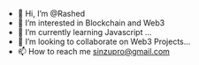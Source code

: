 - 👋 Hi, I’m @Rashed
- 👀 I’m interested in Blockchain and Web3
- 🌱 I’m currently learning Javascript ...
- 💞️ I’m looking to collaborate on Web3 Projects...
- 📫 How to reach me sinzupro@gmail.com

<!---
Rashedhigh/Rashedhigh is a ✨ special ✨ repository because its `README.md` (this file) appears on your GitHub profile.
You can click the Preview link to take a look at your changes.
--->
